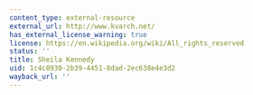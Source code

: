```yaml
---
content_type: external-resource
external_url: http://www.kvarch.net/
has_external_license_warning: true
license: https://en.wikipedia.org/wiki/All_rights_reserved
status: ''
title: Sheila Kennedy
uid: 1c4c8930-2b39-4451-8dad-2ec638e4e3d2
wayback_url: ''
---
```

